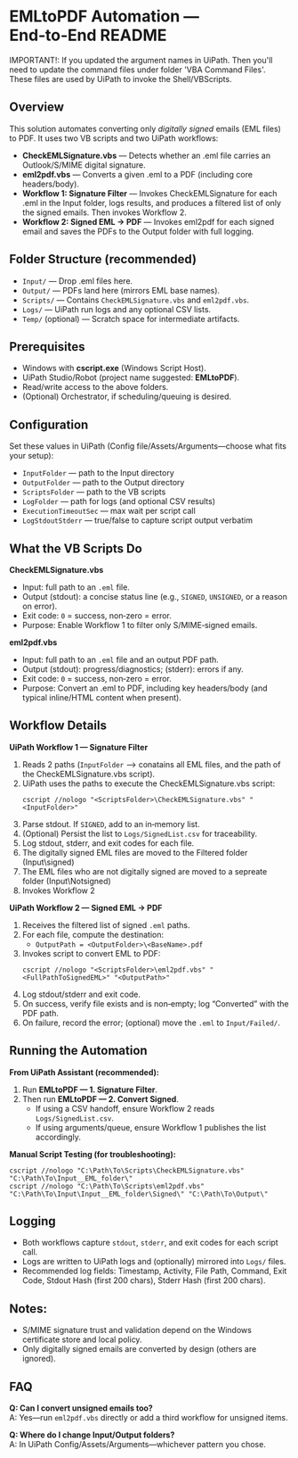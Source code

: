 EMLtoPDF Automation — End‑to‑End README
====================================

IMPORTANT!: If you updated the argument names in UiPath. Then you'll need to update the command files under folder 'VBA Command Files'. These files are used by UiPath to invoke the Shell/VBScripts. 

Overview
--------
This solution automates converting only *digitally signed* emails (EML files) to PDF. It uses two VB scripts and two UiPath workflows:

- **CheckEMLSignature.vbs** — Detects whether an .eml file carries an Outlook/S/MIME digital signature.
- **eml2pdf.vbs** — Converts a given .eml to a PDF (including core headers/body).
- **Workflow 1: Signature Filter** — Invokes CheckEMLSignature for each .eml in the Input folder, logs results, and produces a filtered list of only the signed emails. Then invokes Workflow 2.
- **Workflow 2: Signed EML → PDF** — Invokes eml2pdf for each signed email and saves the PDFs to the Output folder with full logging.

Folder Structure (recommended)
------------------------------
- `Input/` — Drop .eml files here.
- `Output/` — PDFs land here (mirrors EML base names).
- `Scripts/` — Contains `CheckEMLSignature.vbs` and `eml2pdf.vbs`.
- `Logs/` — UiPath run logs and any optional CSV lists.
- `Temp/` (optional) — Scratch space for intermediate artifacts.

Prerequisites
-------------
- Windows with **cscript.exe** (Windows Script Host).
- UiPath Studio/Robot (project name suggested: **EMLtoPDF**).
- Read/write access to the above folders.
- (Optional) Orchestrator, if scheduling/queuing is desired.

Configuration
-------------
Set these values in UiPath (Config file/Assets/Arguments—choose what fits your setup):
- `InputFolder` — path to the Input directory
- `OutputFolder` — path to the Output directory
- `ScriptsFolder` — path to the VB scripts
- `LogFolder` — path for logs (and optional CSV results)
- `ExecutionTimeoutSec` — max wait per script call
- `LogStdoutStderr` — true/false to capture script output verbatim

What the VB Scripts Do
----------------------
**CheckEMLSignature.vbs**
- Input: full path to an `.eml` file.
- Output (stdout): a concise status line (e.g., `SIGNED`, `UNSIGNED`, or a reason on error).
- Exit code: `0` = success, non‑zero = error.
- Purpose: Enable Workflow 1 to filter only S/MIME‑signed emails.

**eml2pdf.vbs**
- Input: full path to an `.eml` file and an output PDF path.
- Output (stdout): progress/diagnostics; (stderr): errors if any.
- Exit code: `0` = success, non‑zero = error.
- Purpose: Convert an .eml to PDF, including key headers/body (and typical inline/HTML content when present).

Workflow Details
----------------
**UiPath Workflow 1 — Signature Filter**
1. Reads 2 paths (`InputFolder` --> conatains all EML files, and the path of the CheckEMLSignature.vbs script).
2. UiPath uses the paths to execute the CheckEMLSignature.vbs script:
   ```
   cscript //nologo "<ScriptsFolder>\CheckEMLSignature.vbs" "<InputFolder>"
   ```
3. Parse stdout. If `SIGNED`, add to an in‑memory list.
4. (Optional) Persist the list to `Logs/SignedList.csv` for traceability.
5. Log stdout, stderr, and exit codes for each file.
6. The digitally signed EML files are moved to the Filtered folder (Input\signed)
7. The EML files who are not digitally signed are moved to a sepreate folder (Input\Notsigned)
6. Invokes Workflow 2 

**UiPath Workflow 2 — Signed EML → PDF**
1. Receives the filtered list of signed `.eml` paths.
2. For each file, compute the destination:
   - `OutputPath = <OutputFolder>\<BaseName>.pdf`
3. Invokes script to convert EML to PDF:
   ```
   cscript //nologo "<ScriptsFolder>\eml2pdf.vbs" "<FullPathToSignedEML>" "<OutputPath>"
   ```
4. Log stdout/stderr and exit code.
5. On success, verify file exists and is non‑empty; log “Converted” with the PDF path.
6. On failure, record the error; (optional) move the `.eml` to `Input/Failed/`.

Running the Automation
----------------------
**From UiPath Assistant (recommended):**
1. Run **EMLtoPDF — 1. Signature Filter**.
2. Then run **EMLtoPDF — 2. Convert Signed**.
   - If using a CSV handoff, ensure Workflow 2 reads `Logs/SignedList.csv`.
   - If using arguments/queue, ensure Workflow 1 publishes the list accordingly.

**Manual Script Testing (for troubleshooting):**
```
cscript //nologo "C:\Path\To\Scripts\CheckEMLSignature.vbs" "C:\Path\To\Input__EML_folder\"
cscript //nologo "C:\Path\To\Scripts\eml2pdf.vbs" "C:\Path\To\Input\Input__EML_folder\Signed\" "C:\Path\To\Output\"
```

Logging 
-----------------------
- Both workflows capture `stdout`, `stderr`, and exit codes for each script call.
- Logs are written to UiPath logs and (optionally) mirrored into `Logs/` files.
- Recommended log fields: Timestamp, Activity, File Path, Command, Exit Code, Stdout Hash (first 200 chars), Stderr Hash (first 200 chars).

Notes:
--------------
- S/MIME signature trust and validation depend on the Windows certificate store and local policy.
- Only digitally signed emails are converted by design (others are ignored).

FAQ
---
**Q: Can I convert unsigned emails too?**  
A: Yes—run `eml2pdf.vbs` directly or add a third workflow for unsigned items.

**Q: Where do I change Input/Output folders?**  
A: In UiPath Config/Assets/Arguments—whichever pattern you chose.

